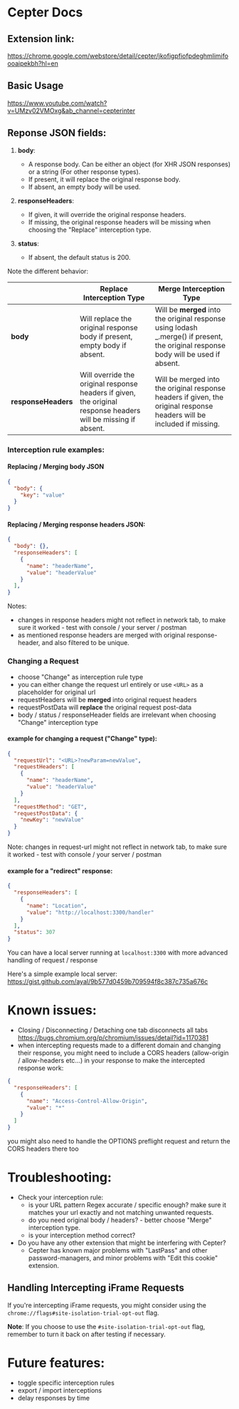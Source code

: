 # Cepter Docs

## Extension link:
https://chrome.google.com/webstore/detail/cepter/jkofigpfiofpdeghmlimifoooaipekbh?hl=en

## Basic Usage 

https://www.youtube.com/watch?v=UMzv02VMOxg&ab_channel=cepterinter

## Reponse JSON fields:

1. **body**:
   - A response body. Can be either an object (for XHR JSON responses) or a string (For other response types).
   - If present, it will replace the original response body.
   - If absent, an empty body will be used.

2. **responseHeaders**:
   - If given, it will override the original response headers.
   - If missing, the original response headers will be missing when choosing the "Replace" interception type.

3. **status**:
   - If absent, the default status is 200.

Note the different behavior:

|               | Replace Interception Type                            | Merge Interception Type                                                 |
|---------------|----------------------------------------------------|------------------------------------------------------------|
| **body**      | Will replace the original response body if present, empty body if absent. | Will be **merged** into the original response using lodash _.merge() if present, the original response body will be used if absent. |
| **responseHeaders** | Will override the original response headers if given, the original response headers will be missing if absent. | Will be merged into the original response headers if given, the original response headers will be included if missing. |



### Interception rule examples:

#### Replacing / Merging body JSON
```json
{
  "body": {
    "key": "value"
  }
}
```

#### Replacing / Merging response headers JSON:
```json
{
  "body": {},
  "responseHeaders": [
    {
      "name": "headerName",
      "value": "headerValue"
    }
  ],
}
```
Notes:
- changes in response headers might not reflect in network tab, to make sure it worked - test with console / your server / postman
- as mentioned response headers are merged with original response-header, and also filtered to be unique.

### Changing a Request
- choose "Change" as interception rule type
- you can either change the request url entirely or use `<URL>` as a placeholder for original url
- requestHeaders will be **merged** into original request headers
- requestPostData will **replace** the original request post-data
- body / status / responseHeader fields are irrelevant when choosing "Change" interception type

#### example for changing a request ("Change" type):
```json
{
  "requestUrl": "<URL>?newParam=newValue",
  "requestHeaders": [
    {
      "name": "headerName",
      "value": "headerValue"
    }
  ],
  "requestMethod": "GET",
  "requestPostData": {
    "newKey": "newValue"
  }
}
```
Note: changes in request-url might not reflect in network tab, to make sure it worked - test with console / your server / postman

#### example for a "redirect" response:
```json
{
  "responseHeaders": [
    {
      "name": "Location",
      "value": "http://localhost:3300/handler"
    }
  ],
  "status": 307
}
```
You can have a local server running at `localhost:3300` with more advanced handling of request / response

Here's a simple example local server: https://gist.github.com/ayal/9b577d0459b709594f8c387c735a676c

# Known issues:
- Closing / Disconnecting / Detaching one tab disconnects all tabs https://bugs.chromium.org/p/chromium/issues/detail?id=1170381
- when intercepting requests made to a different domain and changing their response, you might need to include a CORS headers (allow-origin / allow-headers etc...) in your response to make the intercepted response work:
```json
{
  "responseHeaders": [
    {
      "name": "Access-Control-Allow-Origin",
      "value": "*"
    }
  ]
}
```
you might also need to handle the OPTIONS preflight request and return the CORS headers there too

# Troubleshooting:
- Check your interception rule:
  - is your URL pattern Regex accurate / specific enough? make sure it matches your url exactly and not matching unwanted requests.
  - do you need original body / headers? - better choose "Merge" interception type.
  - is your interception method correct?
 - Do you have any other extension that might be interfering with Cepter?
    - Cepter has known major problems with "LastPass" and other password-managers, and minor problems with "Edit this cookie" extension.

## Handling Intercepting iFrame Requests

If you're intercepting iFrame requests, you might consider using the `chrome://flags#site-isolation-trial-opt-out`
 flag.

**Note**: If you choose to use the `#site-isolation-trial-opt-out` flag, remember to turn it back on after testing if necessary.

# Future features:
- toggle specific interception rules
- export / import interceptions
- delay responses by time
